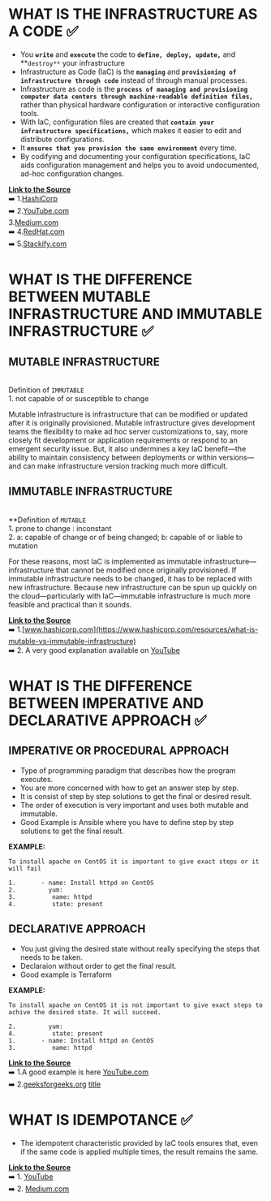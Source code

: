 # WHAT IS THE INFRASTRUCTURE AS A CODE ✅
 * You **`write`** and **`execute`** the code to **`define, deploy, update,`** and **`destroy**` your infrastructure
 * Infrastructure as Code (IaC) is the **`managing`** and **`provisioning of infrastructure through code`** instead of through manual processes.
 *  Infrastructure as code is the **`process of managing and provisioning computer data centers through machine-readable definition files,`** rather than physical hardware configuration or interactive configuration tools.
 * With IaC, configuration files are created that **`contain your infrastructure specifications,`** which makes it easier to edit and distribute configurations.
 * It **`ensures that you provision the same environment`** every time.
 * By codifying and documenting your configuration specifications, IaC aids configuration management and helps you to avoid undocumented, ad-hoc configuration changes.
 
 **<ins>Link to the Source</ins>**
 <br>➡️  1.[HashiCorp](https://www.terraform.io/)
 <br>➡️  2.[YouTube.com](https://www.youtube.com/watch?v=POPP2WTJ8es&ab_channel=TechWorldwithNana)
 <br>3.[Medium.com](https://medium.com/bb-tutorials-and-thoughts/250-practice-questions-for-terraform-associate-certification-7a3ccebe6a1a)
 <br>➡️  4.[RedHat.com](https://www.redhat.com/en/topics/automation/)
 <br>➡️  5.[Stackify.com](https://stackify.com/what-is-infrastructure-as-code-how-it-works-best-practices-tutorials/)


# WHAT IS THE DIFFERENCE BETWEEN MUTABLE INFRASTRUCTURE AND IMMUTABLE INFRASTRUCTURE ✅
## MUTABLE INFRASTRUCTURE
<br> Definition of `IMMUTABLE`
<br> 1. not capable of or susceptible to change 

Mutable infrastructure is infrastructure that can be modified or updated after it is originally provisioned. Mutable infrastructure gives development teams the flexibility to make ad hoc server customizations to, say, more closely fit development or application requirements or respond to an emergent security issue. But, it also undermines a key IaC benefit—the ability to maintain consistency between deployments or within versions—and can make infrastructure version tracking much more difficult.

## IMMUTABLE INFRASTRUCTURE
<br> **Definition of `MUTABLE`
<br> 1. prone to change : inconstant
<br> 2. a: capable of change or of being changed; b: capable of or liable to mutation

For these reasons, most IaC is implemented as immutable infrastructure—infrastructure that cannot be modified once originally provisioned. If immutable infrastructure needs to be changed, it has to be replaced with new infrastructure. Because new infrastructure can be spun up quickly on the cloud—particularly with IaC—immutable infrastructure is much more feasible and practical than it sounds.

**<ins>Link to the Source</ins>**
<br>➡️  1.[www.hashicorp.com](https://www.hashicorp.com/resources/what-is-mutable-vs-immutable-infrastructure)
<br>➡️  2. A very good explanation available on [YouTube](https://www.youtube.com/watch?v=5qQQ3yzbKp8&ab_channel=CoreySchafer)

# WHAT IS THE DIFFERENCE BETWEEN IMPERATIVE AND DECLARATIVE APPROACH ✅
##  IMPERATIVE OR PROCEDURAL APPROACH 
- Type of programming paradigm that describes how the program executes.
- You are more concerned with how to get an answer step by step.
- It is consist of step by step solutions to get the final or desired result.
- The order of execution is very important and uses both mutable and immutable.
- Good Example is Ansible where you have to define step by step solutions to get the final result. 

**EXAMPLE:**
```
To install apache on CentOS it is important to give exact steps or it will fail

1.       - name: Install httpd on CentOS
2.         yum:
3.          name: httpd
4.          state: present
```
##  DECLARATIVE APPROACH 
- You just giving the desired state without really specifying the steps that needs to be taken. 
- Declaraion without order to get the final result.
- Good example is Terraform

**EXAMPLE:**
```
To install apache on CentOS it is not important to give exact steps to achive the desired state. It will succeed.

2.         yum:
4.          state: present
1.       - name: Install httpd on CentOS
3.          name: httpd
```
**<ins>Link to the Source</ins>**
<br>➡️  1.A good example is here [YouTube.com](https://www.youtube.com/watch?v=yOBBkIJBEL8&ab_channel=TadasPetra)
<br>➡️  2.[geeksforgeeks.org](https://www.geeksforgeeks.org/difference-between-imperative-and-declarative-programming/)
[title](https://www.example.com)

# WHAT IS IDEMPOTANCE ✅
- The idempotent characteristic provided by IaC tools ensures that, even if the same code is applied multiple times, the result remains the same.

**<ins>Link to the Source</ins>**
 <br>➡️  1. [YouTube](https://www.youtube.com/watch?v=UaKZ4wKytcA&ab_channel=CoreySchafer)
<br>➡️   2. [Medium.com](https://medium.com/bb-tutorials-and-thoughts/250-practice-questions-for-terraform-associate-certification-7a3ccebe6a1a)
